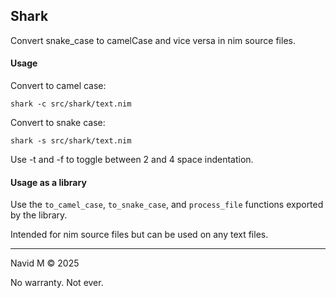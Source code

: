 ## Shark

Convert snake_case to camelCase and vice versa in nim source files.

#### Usage

Convert to camel case:

```
shark -c src/shark/text.nim
```

Convert to snake case:

```
shark -s src/shark/text.nim
```

Use -t and -f to toggle between 2 and 4 space indentation.

#### Usage as a library

Use the `to_camel_case`, `to_snake_case`, and `process_file` functions exported by the library.

Intended for nim source files but can be used on any text files.

---

Navid M &copy; 2025

No warranty. Not ever.
